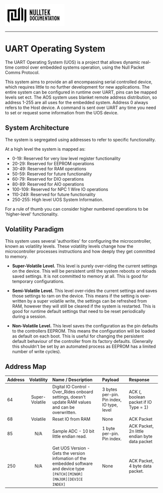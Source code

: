 [![NullTek Documentation](../../resources/NullTekDocumentationLogo.png)](https://creatingnull.github.io)

---

# UART Operating System

The UART Operating System (UOS) is a project that allows dynamic real-time control over embedded systems operation, using the Null Packet Comms Protocol.

This system aims to provide an all encompassing serial controlled device, which requires little to no further development for new applications. 
The entire system can be configured in runtime over UART, pins can be mapped levels set ect. 
The AOS system uses blanket remote address distribution, so address 1-255 are all uses for the embedded system. 
Address 0 always refers to the Host device. 
A command is sent over UART any time you need to set or request some information from the UOS device. 

## System Architecture

The system is segregated using addresses to refer to specific functionality. 

At a high level the system is mapped as:

*   0-19: Reserved for very low level register functionality 
*   20-29: Reserved for EEPROM operations
*   30-49: Reserved for RAM operations
*   50-59: Reserved for future functionality
*   60-79: Reserved for DIO operations
*   80-89: Reserved for AIO operations
*   100-109: Reserved for NPC 1 Wire IO operations
*   110-249: Reserved for future functionality
*   250-255: High level UOS System Information.

For a rule of thumb you can consider higher numbered operations to be 'higher-level' functionality.

## Volatility Paradigm

This system uses several 'authorities' for configuring the microcontroller, known as volatility levels. 
These volatility levels change how the microcontroller processes instructions and how deeply they get committed to memory.

*   **Super-Volatile Level.** 
    This level is purely over-riding the current settings on the device. 
    This will be persistent until the system reboots or reloads saved settings. 
    It is not committed to memory at all. 
    This is good for temporary configurations. 
    
*   **Semi-Volatile Level.** 
    This level over-rides the current settings and saves those settings to ram on the device. 
    This means if the setting is over-written by a super volatile write, the settings can be refreshed from RAM, however they will still be cleared if the system is restarted. 
    This is good for runtime default settings that need to be reset periodically during a session.
    
*   **Non-Volatile Level.** 
    This level saves the configuration as the pin defaults to the controllers EEPROM. 
    This means the configuration will be loaded as default on each boot. 
    This is useful for changing the persistent default behaviour of the controller from its factory defaults. 
    (Generally this shouldn't be set by an automated process as EEPROM has a limited number of write cycles).

## Address Map

| Address | Volatility       | Name / Description                                                                                                           | Payload                                               | Response                                                        | 
| :------ | :--------------: | :--------------------------------------------------------------------------------------------------------------------------- | :---------------------------------------------------  | :-------------------------------------------------------------- |
| 64      | Super-Volatile   | Digital IO Control - Over_Rides onboard settings, doesn't update RAM values and can be overwritten.                          | 3 bytes per-pin. Pin index, IO type, level            | ACK (, boolean packet if IO Type = 1)                           |
| 68      | Volatile         | Reset IO from RAM                                                                                                            | None                                                  | ACK Packet                                                      |
| 85      | N/A              | Sample ADC - 10 bit little endian read.                                                                                      | 1 byte per-pin. Pin index.                            | ACK Packet, 2n little endian byte data packet                   |
| 250     | N/A              | Get UOS Version - Gets the version infomation of the embedded software and device type `[PATCH][MINOR][MAJOR][DEVICE INDEX]` | None                                                  | ACK Packet, 4 byte data packet.                                 |
